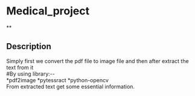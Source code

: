 # Medical_project
**
## Description <br>
Simply first we convert the pdf file to image file and then after extract the text from it<br>
 #By using library:--<br>
   *pdf2image
   *pytessract
   *python-opencv<br>
From extracted text get some essential information.

